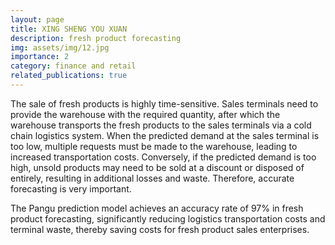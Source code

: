 ```yaml
---
layout: page
title: XING SHENG YOU XUAN
description: fresh product forecasting
img: assets/img/12.jpg
importance: 2
category: finance and retail
related_publications: true
---
```



The sale of fresh products is highly time-sensitive. Sales terminals need to provide the warehouse with the required quantity, after which the warehouse transports the fresh products to the sales terminals via a cold chain logistics system. When the predicted demand at the sales terminal is too low, multiple requests must be made to the warehouse, leading to increased transportation costs. Conversely, if the predicted demand is too high, unsold products may need to be sold at a discount or disposed of entirely, resulting in additional losses and waste. Therefore, accurate forecasting is very important.


The Pangu prediction model achieves an accuracy rate of 97% in fresh product forecasting, significantly reducing logistics transportation costs and terminal waste, thereby saving costs for fresh product sales enterprises.
